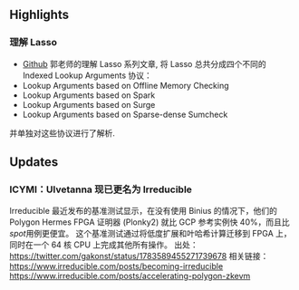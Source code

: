 ## Highlights

### 理解 Lasso
- [Github](https://github.com/sec-bit/learning-zkp/blob/develop/lookup-arguments/lasso-zh/lasso-0.md)
郭老师的理解 Lasso 系列文章, 将 Lasso 总共分成四个不同的 Indexed Lookup Arguments 协议：
- Lookup Arguments based on Offline Memory Checking
- Lookup Arguments based on Spark
- Lookup Arguments based on Surge
- Lookup Arguments based on Sparse-dense Sumcheck

并单独对这些协议进行了解析.



## Updates

### ICYMI：Ulvetanna 现已更名为 Irreducible
Irreducible 最近发布的基准测试显示，在没有使用 Binius 的情况下，他们的 Polygon Hermes FPGA 证明器 (Plonky2) 就比 GCP 参考实例快 40%，而且比*spot*用例更便宜。
这个基准测试通过将低度扩展和叶哈希计算迁移到 FPGA 上，同时在一个 64 核 CPU 上完成其他所有操作。
出处：https://twitter.com/gakonst/status/1783589455271739678
相关链接：
https://www.irreducible.com/posts/becoming-irreducible
https://www.irreducible.com/posts/accelerating-polygon-zkevm